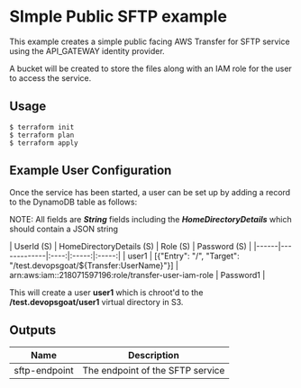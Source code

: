 # SImple Public SFTP example

This example creates a simple public facing AWS Transfer for SFTP service using the API_GATEWAY identity provider. 

A bucket will be created to store the files along with an IAM role for the user to access the service.

## Usage

    $ terraform init
    $ terraform plan
    $ terraform apply


## Example User Configuration

Once the service has been started, a user can be set up by adding a record to the DynamoDB table as follows:

NOTE: All fields are ***String*** fields including the ***HomeDirectoryDetails*** which should contain a JSON string

| UserId (S) | HomeDirectoryDetails (S) | Role (S) | Password (S) |
|------|-------------|:----:|:-----:|:-----:|
| user1 | [{\"Entry\": \"/\", \"Target\": \"/test.devopsgoat/${Transfer:UserName}\"}] | arn:aws:iam::218071597196:role/transfer-user-iam-role | Password1 |

This will create a user **user1** which is chroot'd to the **/test.devopsgoat/user1** virtual directory in S3.


## Outputs

| Name | Description |
|------|-------------|
| sftp-endpoint | The endpoint of the SFTP service |

